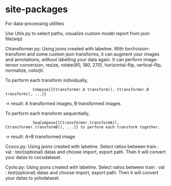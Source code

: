 # site-packages
For data-processing utilities 

Use Utils.py to select paths, visualize custom model report from json file(wip)

Ctransformer.py: Using jsons created with labelme. With torchvision-transform and some custom json transforms, it can augment your images and annotations, without
                labelling your data again. It can perform image-tensor conversion, resize, rotate(90, 180, 270), horizontal-flip, vertical-flip, normalize, colorjit.

To perform each transform individually,

                Compose{[Ctransformer.A transform(), Ctransformer.B transform(), ...]}
                
-> result: A transformed images, B transformed images


To perform each transform sequentially,

                SeqCompose{[Ctransformer.transformA(), Ctransformer.transformB(), ...]} to perform each transform together.
                
-> result: A+B transformed image


Ccoco.py: Using jsons created with labelme. Select ratios between train : val : test(optional) datas and choose import, export path.
          Then it will convert your datas to cocodataset.


Cyolo.py: Using jsons created with labelme. Select ratios between train : val : test(optional) datas and choose import, export path.
          Then it will convert your datas to yolodataset.
